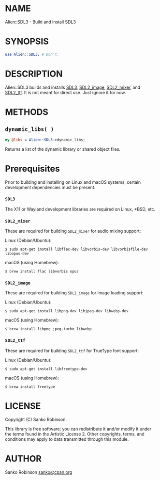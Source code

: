 # NAME

Alien::SDL3 - Build and install SDL3

# SYNOPSIS

```perl
use Alien::SDL3; # Don't.
```

# DESCRIPTION

Alien::SDL3 builds and installs [SDL3](https://github.com/libsdl-org/SDL/),
[SDL2\_image](https://github.com/libsdl-org/SDL_image/), [SDL2\_mixer](https://github.com/libsdl-org/SDL_mixer/), and
[SDL2\_ttf](https://github.com/libsdl-org/SDL_ttf/). It is not meant for direct use. Just ignore it for now.

# METHODS

## `dynamic_libs( )`

```perl
my @libs = Alien::SDL3->dynamic_libs;
```

Returns a list of the dynamic library or shared object files.

# Prerequisites

Prior to building and installing  on Linux and macOS systems, certain development dependencies must be present.

### `SDL3`

The X11 or Wayland development libraries are required on Linux, \*BSD, etc.

### `SDL2_mixer`

These are required for building `SDL2_mixer` for audio mixing support:

Linux (Debian/Ubuntu):

```
$ sudo apt-get install libflac-dev libvorbis-dev libvorbisfile-dev libopus-dev
```

macOS (using Homebrew):

```
$ brew install flac libvorbis opus
```

### `SDL2_image`

These are required for building `SDL2_image` for image loading support:

Linux (Debian/Ubuntu):

```
$ sudo apt-get install libpng-dev libjpeg-dev libwebp-dev
```

macOS (using Homebrew):

```
$ brew install libpng jpeg-turbo libwebp
```

### `SDL2_ttf`

These are required for building `SDL2_ttf` for TrueType font support:

Linux (Debian/Ubuntu):

```
$ sudo apt-get install libfreetype-dev
```

macOS (using Homebrew):

```
$ brew install freetype
```

# LICENSE

Copyright (C) Sanko Robinson.

This library is free software; you can redistribute it and/or modify it under the terms found in the Artistic License
2\. Other copyrights, terms, and conditions may apply to data transmitted through this module.

# AUTHOR

Sanko Robinson <sanko@cpan.org>
